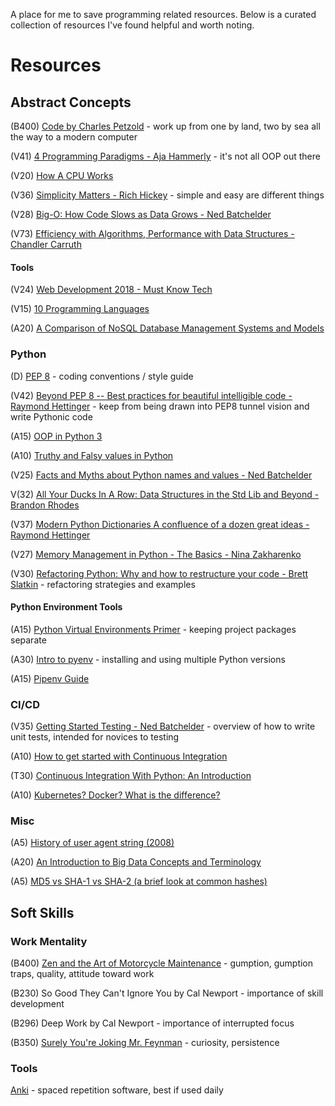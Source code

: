 A place for me to save programming related resources.
Below is a curated collection of resources I've found helpful and worth noting.

# Resources

## Abstract Concepts

(B400) [Code by Charles Petzold](http://www.charlespetzold.com/code/) - work up from one by land, two by sea all the way to a modern computer

(V41) [4 Programming Paradigms - Aja Hammerly](https://www.youtube.com/watch?v=cgVVZMfLjEI) - it's not all OOP out there

(V20) [How A CPU Works](https://www.youtube.com/watch?v=cNN_tTXABUA)

(V36) [Simplicity Matters - Rich Hickey](https://www.youtube.com/watch?v=rI8tNMsozo0) - simple and easy are different things

(V28) [Big-O: How Code Slows as Data Grows - Ned Batchelder](https://www.youtube.com/watch?v=duvZ-2UK0fc)

(V73) [Efficiency with Algorithms, Performance with Data Structures - Chandler Carruth](https://www.youtube.com/watch?v=fHNmRkzxHWs)

#### Tools

(V24) [Web Development 2018 - Must Know Tech](https://www.youtube.com/watch?v=gVXcqO9A1vo)

(V15) [10 Programming Languages](https://www.youtube.com/watch?v=7bE2mI4ePeU)

(A20) [A Comparison of NoSQL Database Management Systems and Models](https://www.digitalocean.com/community/tutorials/a-comparison-of-nosql-database-management-systems-and-models)

### Python

(D) [PEP 8](https://www.python.org/dev/peps/pep-0008/) - coding conventions / style guide

(V42) [Beyond PEP 8 -- Best practices for beautiful intelligible code - Raymond Hettinger](https://www.youtube.com/watch?v=wf-BqAjZb8M) - keep from being drawn into PEP8 tunnel vision and write Pythonic code

(A15) [OOP in Python 3](https://realpython.com/python3-object-oriented-programming/)

(A10) [Truthy and Falsy values in Python](https://www.freecodecamp.org/news/truthy-and-falsy-values-in-python/)

(V25) [Facts and Myths about Python names and values - Ned Batchelder](https://www.youtube.com/watch?v=_AEJHKGk9ns&t)

V(32) [All Your Ducks In A Row: Data Structures in the Std Lib and Beyond - Brandon Rhodes](https://www.youtube.com/watch?v=fYlnfvKVDoM)

(V37) [Modern Python Dictionaries A confluence of a dozen great ideas - Raymond Hettinger](https://www.youtube.com/watch?v=npw4s1QTmPg)

(V27) [Memory Management in Python - The Basics - Nina Zakharenko](https://www.youtube.com/watch?v=F6u5rhUQ6dU)

(V30) [Refactoring Python: Why and how to restructure your code - Brett Slatkin](https://www.youtube.com/watch?v=D_6ybDcU5gc) - refactoring strategies and examples

#### Python Environment Tools

(A15) [Python Virtual Environments Primer](https://realpython.com/python-virtual-environments-a-primer/) - keeping project packages separate

(A30) [Intro to pyenv](https://realpython.com/intro-to-pyenv/) - installing and using multiple Python versions

(A15) [Pipenv Guide](https://realpython.com/pipenv-guide/)

### CI/CD

(V35) [Getting Started Testing - Ned Batchelder](https://www.youtube.com/watch?v=FxSsnHeWQBY) - overview of how to write unit tests, intended for novices to testing

(A10) [How to get started with Continuous Integration](https://www.codementor.io/jeanpauldelimat/how-to-get-started-with-continuous-integration-u1r2oz9ao?utm_content=posts&utm_source=sendgrid&utm_medium=email&utm_term=post-u1r2oz9ao&utm_campaign=newsletter20190417)

(T30) [Continuous Integration With Python: An Introduction](https://realpython.com/python-continuous-integration/)

(A10) [Kubernetes? Docker? What is the difference?](https://blog.containership.io/k8svsdocker/)

### Misc

(A5) [History of user agent string (2008)](https://webaim.org/blog/user-agent-string-history/)

(A20) [An Introduction to Big Data Concepts and Terminology](https://www.digitalocean.com/community/tutorials/an-introduction-to-big-data-concepts-and-terminology)

(A5) [MD5 vs SHA-1 vs SHA-2 (a brief look at common hashes)](https://www.freecodecamp.org/news/md5-vs-sha-1-vs-sha-2-which-is-the-most-secure-encryption-hash-and-how-to-check-them/)

## Soft Skills

### Work Mentality
(B400) [Zen and the Art of Motorcycle Maintenance](https://en.wikipedia.org/wiki/Zen_and_the_Art_of_Motorcycle_Maintenance) - gumption, gumption traps, quality, attitude toward work

(B230) So Good They Can't Ignore You by Cal Newport - importance of skill development

(B296) Deep Work by Cal Newport - importance of interrupted focus

(B350) [Surely You're Joking Mr. Feynman](https://en.wikipedia.org/wiki/Surely_You%27re_Joking,_Mr._Feynman!) - curiosity, persistence


### Tools
[Anki](https://apps.ankiweb.net/) - spaced repetition software, best if used daily
